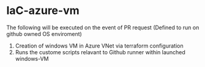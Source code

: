 # IaC-azure-vm

The following will be executed on the event of PR request (Defined to run on github owned OS enviroment) 

1. Creation of windows VM in Azure VNet via terraform configuration
2. Runs the custome scripts relavant to Github runner within launched windows-VM


